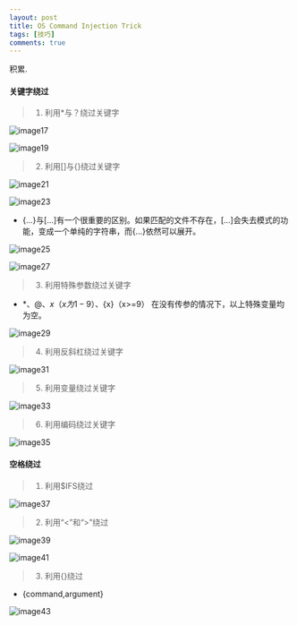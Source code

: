 ```yaml
---
layout: post
title: OS Command Injection Trick
tags: [技巧]
comments: true
---
```


积累.


#### 关键字绕过

> 1. 利用*与？绕过关键字

![image17](https://cijian00.github.io/img/OS_Injection/image017.png)

![image19](https://cijian00.github.io/img/OS_Injection/image019.png)

> 2. 利用[]与{}绕过关键字

![image21](https://cijian00.github.io/img/OS_Injection/image021.png)

![image23](https://cijian00.github.io/img/OS_Injection/image023.png)

- {...}与[...]有一个很重要的区别。如果匹配的文件不存在，[...]会失去模式的功能，变成一个单纯的字符串，而{...}依然可以展开。

![image25](https://cijian00.github.io/img/OS_Injection/image025.png)

![image27](https://cijian00.github.io/img/OS_Injection/image027.png)

> 3. 利用特殊参数绕过关键字

- $*、$@、$x（x为1-9）、${x}（x>=9）
在没有传参的情况下，以上特殊变量均为空。

![image29](https://cijian00.github.io/img/OS_Injection/image029.png)

> 4. 利用反斜杠绕过关键字

![image31](https://cijian00.github.io/img/OS_Injection/image031.png)

> 5. 利用变量绕过关键字

![image33](https://cijian00.github.io/img/OS_Injection/image033.png)

> 6. 利用编码绕过关键字

![image35](https://cijian00.github.io/img/OS_Injection/image035.png)

#### 空格绕过

> 1. 利用$IFS绕过

![image37](https://cijian00.github.io/img/OS_Injection/image037.png)

> 2. 利用“<”和“>”绕过

![image39](https://cijian00.github.io/img/OS_Injection/image039.png)


![image41](https://cijian00.github.io/img/OS_Injection/image041.png)

> 3. 利用{}绕过

- {command,argument}

![image43](https://cijian00.github.io/img/OS_Injection/image043.png)
